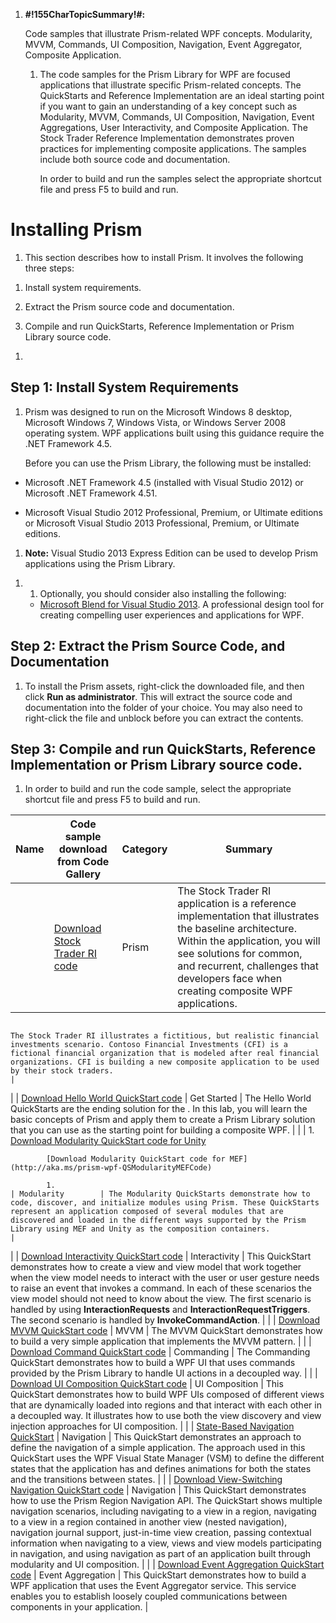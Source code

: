 1.  **\#!155CharTopicSummary!\#:**

    Code samples that illustrate Prism-related WPF concepts. Modularity, MVVM, Commands, UI Composition, Navigation, Event Aggregator, Composite Application.

    1.  The code samples for the Prism Library for WPF are focused applications that illustrate specific Prism-related concepts. The QuickStarts and Reference Implementation are an ideal starting point if you want to gain an understanding of a key concept such as Modularity, MVVM, Commands, UI Composition, Navigation, Event Aggregations, User Interactivity, and Composite Application. The Stock Trader Reference Implementation demonstrates proven practices for implementing composite applications. The samples include both source code and documentation.

        In order to build and run the samples select the appropriate shortcut file and press F5 to build and run.

Installing Prism
================

1.  This section describes how to install Prism. It involves the following three steps:

<!-- -->

1.  Install system requirements.

2.  Extract the Prism source code and documentation.

3.  Compile and run QuickStarts, Reference Implementation or Prism Library source code.

<!-- -->

1.  

Step 1: Install System Requirements 
------------------------------------

1.  Prism was designed to run on the Microsoft Windows 8 desktop, Microsoft Windows 7, Windows Vista, or Windows Server 2008 operating system. WPF applications built using this guidance require the .NET Framework 4.5.

    Before you can use the Prism Library, the following must be installed:

-   Microsoft .NET Framework 4.5 (installed with Visual Studio 2012) or Microsoft .NET Framework 4.51.

-   Microsoft Visual Studio 2012 Professional, Premium, or Ultimate editions or Microsoft Visual Studio 2013 Professional, Premium, or Ultimate editions.

1.  **Note:** Visual Studio 2013 Express Edition can be used to develop Prism applications using the Prism Library.

<!-- -->

1.  1.  Optionally, you should consider also installing the following:

    -   [Microsoft Blend for Visual Studio 2013](http://www.microsoft.com/expression/products/Blend_Overview.aspx). A professional design tool for creating compelling user experiences and applications for WPF.

Step 2: Extract the Prism Source Code, and Documentation
--------------------------------------------------------

1.  To install the Prism assets, right-click the downloaded file, and then click **Run as administrator**. This will extract the source code and documentation into the folder of your choice. <span id="_1.5_Compiling_the" class="anchor"><span id="_Toc276376482" class="anchor"></span></span>You may also need to right-click the file and unblock before you can extract the contents.

Step 3: Compile and run QuickStarts, Reference Implementation or Prism Library source code.
-------------------------------------------------------------------------------------------

1.  In order to build and run the code sample, select the appropriate shortcut file and press F5 to build and run.

| Name | Code sample download from Code Gallery                                                             | Category          | Summary                                                                                                                                                                                                                                                                                                                                                                                                                                                                                                                   |
|------|----------------------------------------------------------------------------------------------------|-------------------|---------------------------------------------------------------------------------------------------------------------------------------------------------------------------------------------------------------------------------------------------------------------------------------------------------------------------------------------------------------------------------------------------------------------------------------------------------------------------------------------------------------------------|
|      | [Download Stock Trader RI code](http://aka.ms/prism-wpf-RICode)                                    | Prism             | The Stock Trader RI application is a reference implementation that illustrates the baseline architecture. Within the application, you will see solutions for common, and recurrent, challenges that developers face when creating composite WPF applications.                                                                                                                                                                                                                                                             
                                                                                                                                                                                                                                                                                                                                                                                                                                                                                                                                                                                                                                                            
                                                                                                                                 The Stock Trader RI illustrates a fictitious, but realistic financial investments scenario. Contoso Financial Investments (CFI) is a fictional financial organization that is modeled after real financial organizations. CFI is building a new composite application to be used by their stock traders.                                                                                                                                                                                                                   |
|      | [Download Hello World QuickStart code](http://aka.ms/prism-wpf-QSHelloWorldCode)                   | Get Started       | The Hello World QuickStarts are the ending solution for the . In this lab, you will learn the basic concepts of Prism and apply them to create a Prism Library solution that you can use as the starting point for building a composite WPF.                                                                                                                                                                                                                                                                              |
|      | 1.  [Download Modularity QuickStart code for Unity](http://aka.ms/prism-wpf-QSModularityUnityCode) 
                                                                                                            
            [Download Modularity QuickStart code for MEF](http://aka.ms/prism-wpf-QSModularityMEFCode)      
                                                                                                            
            1.                                                                                              | Modularity        | The Modularity QuickStarts demonstrate how to code, discover, and initialize modules using Prism. These QuickStarts represent an application composed of several modules that are discovered and loaded in the different ways supported by the Prism Library using MEF and Unity as the composition containers.                                                                                                                                                                                                           |
|      | [Download Interactivity QuickStart code](http://aka.ms/prism-wpf-QSInteractivityCode)              | Interactivity     | This QuickStart demonstrates how to create a view and view model that work together when the view model needs to interact with the user or user gesture needs to raise an event that invokes a command. In each of these scenarios the view model should not need to know about the view. The first scenario is handled by using **InteractionRequests** and **InteractionRequestTriggers**. The second scenario is handled by **InvokeCommandAction**.                                                                   |
|      | [Download MVVM QuickStart code](http://aka.ms/prism-wpf-QSMVVMCode)                                | MVVM              | The MVVM QuickStart demonstrates how to build a very simple application that implements the MVVM pattern.                                                                                                                                                                                                                                                                                                                                                                                                                 |
|      | [Download Command QuickStart code](http://aka.ms/prism-wpf-QSCommandingCode)                       | Commanding        | The Commanding QuickStart demonstrates how to build a WPF UI that uses commands provided by the Prism Library to handle UI actions in a decoupled way.                                                                                                                                                                                                                                                                                                                                                                    |
|      | [Download UI Composition QuickStart code](http://aka.ms/prism-wpf-QSUICompositionCode)             | UI Composition    | This QuickStart demonstrates how to build WPF UIs composed of different views that are dynamically loaded into regions and that interact with each other in a decoupled way. It illustrates how to use both the view discovery and view injection approaches for UI composition.                                                                                                                                                                                                                                          |
|      | [State-Based Navigation QuickStart](http://aka.ms/prism-wpf-QSStateBasedNavCode)                   | Navigation        | This QuickStart demonstrates an approach to define the navigation of a simple application. The approach used in this QuickStart uses the WPF Visual State Manager (VSM) to define the different states that the application has and defines animations for both the states and the transitions between states.                                                                                                                                                                                                            |
|      | [Download View-Switching Navigation QuickStart code](http://aka.ms/prism-wpf-QSViewSwitchNavCode)  | Navigation        | This QuickStart demonstrates how to use the Prism Region Navigation API. The QuickStart shows multiple navigation scenarios, including navigating to a view in a region, navigating to a view in a region contained in another view (nested navigation), navigation journal support, just-in-time view creation, passing contextual information when navigating to a view, views and view models participating in navigation, and using navigation as part of an application built through modularity and UI composition. |
|      | [Download Event Aggregation QuickStart code](http://aka.ms/prism-wpf-QSEACode)                     | Event Aggregation | This QuickStart demonstrates how to build a WPF application that uses the Event Aggregator service. This service enables you to establish loosely coupled communications between components in your application.                                                                                                                                                                                                                                                                                                          |


